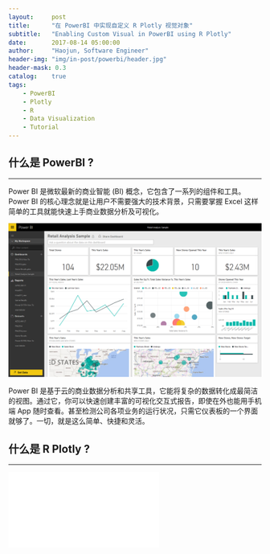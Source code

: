 ```yaml
---
layout:     post
title:      "在 PowerBI 中实现自定义 R Plotly 视觉对象"
subtitle:   "Enabling Custom Visual in PowerBI using R Plotly"
date:       2017-08-14 05:00:00
author:     "Haojun, Software Engineer"
header-img: "img/in-post/powerbi/header.jpg"
header-mask: 0.3
catalog:    true
tags:
    - PowerBI
    - Plotly
    - R
    - Data Visualization
    - Tutorial
---
```


## 什么是 PowerBI ?
---
Power BI 是微软最新的商业智能 (BI) 概念，它包含了一系列的组件和工具。Power BI 的核心理念就是让用户不需要强大的技术背景，只需要掌握 Excel 这样简单的工具就能快速上手商业数据分析及可视化。

![](../img/in-post/powerbi/powerbi.png)

Power BI 是基于云的商业数据分析和共享工具，它能将复杂的数据转化成最简洁的视图。通过它，你可以快速创建丰富的可视化交互式报告，即使在外也能用手机端 App 随时查看。甚至检测公司各项业务的运行状况，只需它仪表板的一个界面就够了。一切，就是这么简单、快捷和灵活。

## 什么是 R Plotly ?
---
<iframe seamless="seamless" frameborder="0" scrolling="no" src="//plot.ly/~shjnyr/0.embed"></iframe>
